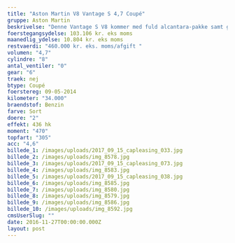 ```yaml
---
title: "Aston Martin V8 Vantage S 4,7 Coupé"
gruppe: Aston Martin
beskrivelse: "Denne Vantage S V8 kommer med fuld alcantara-pakke samt garanti i hele Europa via Aston Martin (premium). Udover detaljer som kuglepen i instrumentbordet, nøgle af safirglas og en helt ekstraordinær lyd, kører den som en ægte superbil - skal ses og prøves!\n________________________________  \n* Vi tilbyder fri kilometer i hele leasingperioden.  \n* Cap Approved Garantiforsikring i hele leasingperioden. (valgfri)  \n* Vi tilbyder kaskoforsikring på alle vores biler  \n* Sæson, split/deleleasing og erhvervsleasing – vi har hele paletten.  \n* Du vælger selv perioden: 6, 12, 24 eller 36 måneder.  \n* Har vi ikke bilen på lager, dedikere vi os til at finde den helt rigtige og står for importen."
foerstegangsydelse: 103.106 kr. eks moms
maanedlig_ydelse: 10.804 kr. eks moms
restvaerdi: "460.000 kr. eks. moms/afgift "
volumen: "4,7"
cylindre: "8"
antal_ventiler: "0"
gear: "6"
traek: nej
btype: Coupé
foerstereg: 09-05-2014
kilometer: "34.000"
braendstof: Benzin
farve: Sort
doere: "2"
effekt: 436 hk
moment: "470"
topfart: "305"
acc: "4,6"
billede_1: /images/uploads/2017_09_15_capleasing_033.jpg
billede_2: /images/uploads/img_8578.jpg
billede_3: /images/uploads/2017_09_15_capleasing_073.jpg
billede_4: /images/uploads/img_8583.jpg
billede_5: /images/uploads/2017_09_15_capleasing_038.jpg
billede_6: /images/uploads/img_8585.jpg
billede_7: /images/uploads/img_8580.jpg
billede_8: /images/uploads/img_8579.jpg
billede_9: /images/uploads/img_8586.jpg
billede_10: /images/uploads/img_8592.jpg
cmsUserSlug: ""
date: 2016-11-27T00:00:00.000Z
layout: post
---
```


